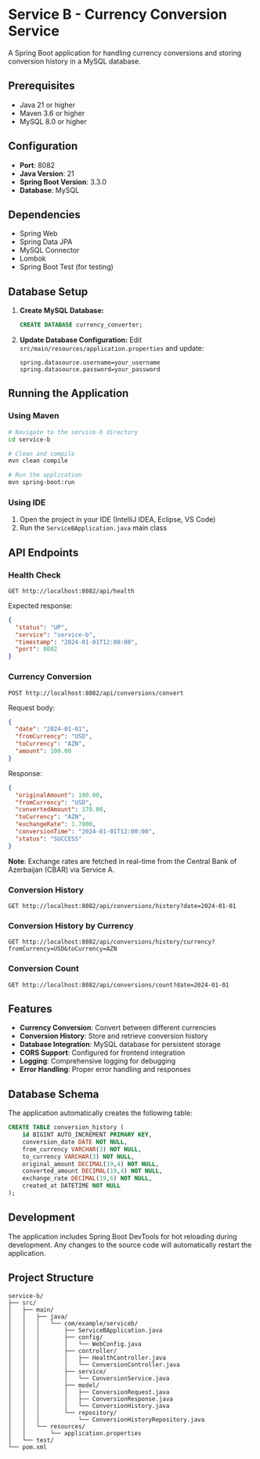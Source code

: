 # Service B - Currency Conversion Service

A Spring Boot application for handling currency conversions and storing conversion history in a MySQL database.

## Prerequisites

- Java 21 or higher
- Maven 3.6 or higher
- MySQL 8.0 or higher

## Configuration

- **Port**: 8082
- **Java Version**: 21
- **Spring Boot Version**: 3.3.0
- **Database**: MySQL

## Dependencies

- Spring Web
- Spring Data JPA
- MySQL Connector
- Lombok
- Spring Boot Test (for testing)

## Database Setup

1. **Create MySQL Database:**
   ```sql
   CREATE DATABASE currency_converter;
   ```

2. **Update Database Configuration:**
   Edit `src/main/resources/application.properties` and update:
   ```properties
   spring.datasource.username=your_username
   spring.datasource.password=your_password
   ```

## Running the Application

### Using Maven

```bash
# Navigate to the service-b directory
cd service-b

# Clean and compile
mvn clean compile

# Run the application
mvn spring-boot:run
```

### Using IDE

1. Open the project in your IDE (IntelliJ IDEA, Eclipse, VS Code)
2. Run the `ServiceBApplication.java` main class

## API Endpoints

### Health Check

```
GET http://localhost:8082/api/health
```

Expected response:
```json
{
  "status": "UP",
  "service": "service-b",
  "timestamp": "2024-01-01T12:00:00",
  "port": 8082
}
```

### Currency Conversion

```
POST http://localhost:8082/api/conversions/convert
```

Request body:
```json
{
  "date": "2024-01-01",
  "fromCurrency": "USD",
  "toCurrency": "AZN",
  "amount": 100.00
}
```

Response:
```json
{
  "originalAmount": 100.00,
  "fromCurrency": "USD",
  "convertedAmount": 170.00,
  "toCurrency": "AZN",
  "exchangeRate": 1.7000,
  "conversionTime": "2024-01-01T12:00:00",
  "status": "SUCCESS"
}
```

**Note**: Exchange rates are fetched in real-time from the Central Bank of Azerbaijan (CBAR) via Service A.

### Conversion History

```
GET http://localhost:8082/api/conversions/history?date=2024-01-01
```

### Conversion History by Currency

```
GET http://localhost:8082/api/conversions/history/currency?fromCurrency=USD&toCurrency=AZN
```

### Conversion Count

```
GET http://localhost:8082/api/conversions/count?date=2024-01-01
```

## Features

- **Currency Conversion**: Convert between different currencies
- **Conversion History**: Store and retrieve conversion history
- **Database Integration**: MySQL database for persistent storage
- **CORS Support**: Configured for frontend integration
- **Logging**: Comprehensive logging for debugging
- **Error Handling**: Proper error handling and responses

## Database Schema

The application automatically creates the following table:

```sql
CREATE TABLE conversion_history (
    id BIGINT AUTO_INCREMENT PRIMARY KEY,
    conversion_date DATE NOT NULL,
    from_currency VARCHAR(3) NOT NULL,
    to_currency VARCHAR(3) NOT NULL,
    original_amount DECIMAL(19,4) NOT NULL,
    converted_amount DECIMAL(19,4) NOT NULL,
    exchange_rate DECIMAL(19,6) NOT NULL,
    created_at DATETIME NOT NULL
);
```

## Development

The application includes Spring Boot DevTools for hot reloading during development. Any changes to the source code will automatically restart the application.

## Project Structure

```
service-b/
├── src/
│   ├── main/
│   │   ├── java/
│   │   │   └── com/example/serviceb/
│   │   │       ├── ServiceBApplication.java
│   │   │       ├── config/
│   │   │       │   └── WebConfig.java
│   │   │       ├── controller/
│   │   │       │   ├── HealthController.java
│   │   │       │   └── ConversionController.java
│   │   │       ├── service/
│   │   │       │   └── ConversionService.java
│   │   │       ├── model/
│   │   │       │   ├── ConversionRequest.java
│   │   │       │   ├── ConversionResponse.java
│   │   │       │   └── ConversionHistory.java
│   │   │       └── repository/
│   │   │           └── ConversionHistoryRepository.java
│   │   └── resources/
│   │       └── application.properties
│   └── test/
└── pom.xml
```

